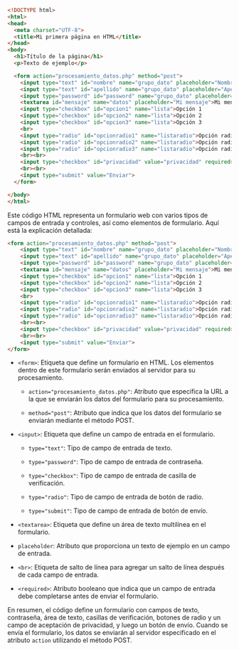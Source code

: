 ```html
<!DOCTYPE html>
<html>
<head>
  <meta charset="UTF-8">
  <title>Mi primera página en HTML</title>
</head>
<body>
  <h1>Título de la página</h1>
  <p>Texto de ejemplo</p>

  <form action="procesamiento_datos.php" method="post">
    <input type="text" id="nombre" name="grupo_dato" placeholder="Nombre"><br>
    <input type="text" id="apellido" name="grupo_dato" placeholder="Apellido"><br>
    <input type="password" id="password" name="grupo_dato" placeholder="Contraseña"><br>
    <textarea id="mensaje" name="datos" placeholder="Mi mensaje">Mi mensaje</textarea><br>
    <input type="checkbox" id="opcion1" name="lista">Opción 1
    <input type="checkbox" id="opcion2" name="lista">Opción 2
    <input type="checkbox" id="opcion3" name="lista">Opción 3
    <br>
    <input type="radio" id="opcionradio1" name="listaradio">Opción radio 1
    <input type="radio" id="opcionradio2" name="listaradio">Opción radio 2
    <input type="radio" id="opcionradio3" name="listaradio">Opción radio 3
    <br><br>  
    <input type="checkbox" id="privacidad" value="privacidad" required>He leído y acepto la política de privacidad.
    <br><br>     
    <input type="submit" value="Enviar">
  </form>

</body>
</html>
```
Este código HTML representa un formulario web con varios tipos de campos de entrada y controles, así como elementos de formulario. Aquí está la explicación detallada:

```html
<form action="procesamiento_datos.php" method="post">
    <input type="text" id="nombre" name="grupo_dato" placeholder="Nombre"><br>
    <input type="text" id="apellido" name="grupo_dato" placeholder="Apellido"><br>
    <input type="password" id="password" name="grupo_dato" placeholder="Contraseña"><br>
    <textarea id="mensaje" name="datos" placeholder="Mi mensaje">Mi mensaje</textarea><br>
    <input type="checkbox" id="opcion1" name="lista">Opción 1
    <input type="checkbox" id="opcion2" name="lista">Opción 2
    <input type="checkbox" id="opcion3" name="lista">Opción 3
    <br>
    <input type="radio" id="opcionradio1" name="listaradio">Opción radio 1
    <input type="radio" id="opcionradio2" name="listaradio">Opción radio 2
    <input type="radio" id="opcionradio3" name="listaradio">Opción radio 3
    <br><br>
    <input type="checkbox" id="privacidad" value="privacidad" required>He leído y acepto la política de privacidad.
    <br><br>
    <input type="submit" value="Enviar">
</form>
```

- `<form>`: Etiqueta que define un formulario en HTML. Los elementos dentro de este formulario serán enviados al servidor para su procesamiento.

  - `action="procesamiento_datos.php"`: Atributo que especifica la URL a la que se enviarán los datos del formulario para su procesamiento.

  - `method="post"`: Atributo que indica que los datos del formulario se enviarán mediante el método POST.

- `<input>`: Etiqueta que define un campo de entrada en el formulario.

  - `type="text"`: Tipo de campo de entrada de texto.

  - `type="password"`: Tipo de campo de entrada de contraseña.

  - `type="checkbox"`: Tipo de campo de entrada de casilla de verificación.

  - `type="radio"`: Tipo de campo de entrada de botón de radio.

  - `type="submit"`: Tipo de campo de entrada de botón de envío.

- `<textarea>`: Etiqueta que define un área de texto multilínea en el formulario.

- `placeholder`: Atributo que proporciona un texto de ejemplo en un campo de entrada.

- `<br>`: Etiqueta de salto de línea para agregar un salto de línea después de cada campo de entrada.

- `<required>`: Atributo booleano que indica que un campo de entrada debe completarse antes de enviar el formulario.

En resumen, el código define un formulario con campos de texto, contraseña, área de texto, casillas de verificación, botones de radio y un campo de aceptación de privacidad, y luego un botón de envío. Cuando se envía el formulario, los datos se enviarán al servidor especificado en el atributo `action` utilizando el método POST.
